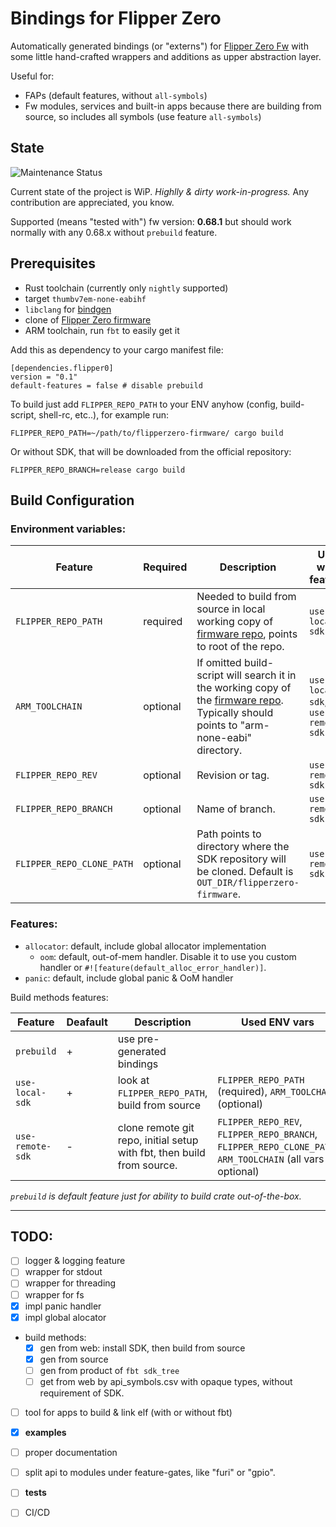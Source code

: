 # Bindings for Flipper Zero

Automatically generated bindings (or "externs") for [Flipper Zero Fw][] with some little hand-crafted wrappers and additions as upper abstraction layer.


Useful for:
- FAPs (default features, without `all-symbols`)
- Fw modules, services and built-in apps because there are building from source, so includes all symbols (use feature `all-symbols`)


## State

![Maintenance Status](https://img.shields.io/badge/maintenance-actively--developed-brightgreen.svg)

Current state of the project is WiP. _Highlly & dirty work-in-progress._
Any contribution are appreciated, you know.

Supported (means "tested with") fw version: __0.68.1__ but should work normally with any 0.68.x without `prebuild` feature.


## Prerequisites

- Rust toolchain (currently only `nightly` supported)
- target `thumbv7em-none-eabihf`
- `libclang` for [bindgen][bingen+clang]
- clone of [Flipper Zero firmware][Flipper Zero Fw]
- ARM toolchain, run `fbt` to easily get it


Add this as dependency to your cargo manifest file:
```
[dependencies.flipper0]
version = "0.1"
default-features = false # disable prebuild
```

To build just add `FLIPPER_REPO_PATH` to your ENV anyhow (config, build-script, shell-rc, etc..), for example run:
```
FLIPPER_REPO_PATH=~/path/to/flipperzero-firmware/ cargo build
```
Or without SDK, that will be downloaded from the official repository:
```
FLIPPER_REPO_BRANCH=release cargo build
```


## Build Configuration

### Environment variables:
| Feature                   | Required | Description                                                                                                                                               | Use with feature                  |
| ------------------------- | -------- | --------------------------------------------------------------------------------------------------------------------------------------------------------- | --------------------------------- |
| `FLIPPER_REPO_PATH`       | required | Needed to build from source in local working copy of [firmware repo][Flipper Zero Fw], points to root of the repo.                                        | `use-local-sdk`                   |
| `ARM_TOOLCHAIN`           | optional | If omitted build-script will search it in the working copy of the [firmware repo][Flipper Zero Fw]. Typically should points to "arm-none-eabi" directory. | `use-local-sdk`, `use-remote-sdk` |
| `FLIPPER_REPO_REV`        | optional | Revision or tag.                                                                                                                                          | `use-remote-sdk`                  |
| `FLIPPER_REPO_BRANCH`     | optional | Name of branch.                                                                                                                                           | `use-remote-sdk`                  |
| `FLIPPER_REPO_CLONE_PATH` | optional | Path points to directory where the SDK repository will be cloned. Default is `OUT_DIR/flipperzero-firmware`.                                              | `use-remote-sdk`                  |


### Features:

- `allocator`: default, include global allocator implementation
  - `oom`: default, out-of-mem handler. Disable it to use you custom handler or `#![feature(default_alloc_error_handler)]`.
- `panic`: default, include global panic & OoM handler

Build methods features:

| Feature          | Deafault | Description                                                            | Used ENV vars                                                                                             |
| ---------------- | -------- | ---------------------------------------------------------------------- | --------------------------------------------------------------------------------------------------------- |
| `prebuild`       | +        | use pre-generated bindings                                             |                                                                                                           |
| `use-local-sdk`  | +        | look at `FLIPPER_REPO_PATH`, build from source                         | `FLIPPER_REPO_PATH` (required), `ARM_TOOLCHAIN` (optional)                                                |
| `use-remote-sdk` | -        | clone remote git repo, initial setup with fbt, then build from source. | `FLIPPER_REPO_REV`, `FLIPPER_REPO_BRANCH`, `FLIPPER_REPO_CLONE_PATH`, `ARM_TOOLCHAIN` (all vars optional) |

_`prebuild` is default feature just for ability to build crate out-of-the-box._



- - -

## TODO:
- [ ] logger & logging feature
- [ ] wrapper for stdout
- [ ] wrapper for threading
- [ ] wrapper for fs
- [x] impl panic handler
- [x] impl global alocator
- build methods:
  - [x] gen from web: install SDK, then build from source
  - [x] gen from source
  - [ ] gen from product of `fbt sdk_tree`
  - [ ] get from web by api_symbols.csv with opaque types, without requirement of SDK.
- [ ] tool for apps to build & link elf (with or without fbt)
- [x] __examples__
- [ ] proper documentation
- [ ] split api to modules under feature-gates, like "furi" or "gpio".
- [ ] __tests__
- [ ] CI/CD




[bingen+clang]: https://github.com/rust-lang/rust-bindgen/issues/918
[Flipper Zero Fw]: https://github.com/flipperdevices/flipperzero-firmware/
